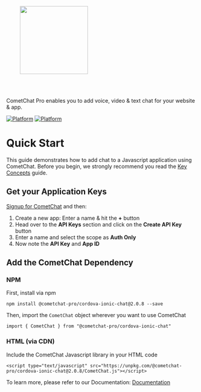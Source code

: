 <div style="width:100%">
<div style="width:100%">
	<div style="width:50%; display:inline-block">
		<p align="center">
		<img style="text-align:center" width="180" height="180" alt="" src="https://raw.githubusercontent.com/cometchat-pro/ios-swift-chat-app/master/Screenshots/CometChat%20Logo.png">	
		</p>	
	</div>	
</div>
</br>
</br>
</div>

CometChat Pro enables you to add voice, video & text chat for your website & app.

<a href="https://www.npmjs.com">[![Platform](https://img.shields.io/badge/Platform-Javascript-blue.svg)](#)</a>
<a href="https://www.npmjs.com">[![Platform](https://img.shields.io/badge/Platform-NPM-orange.svg)](#)</a>

# Quick Start

This guide demonstrates how to add chat to a Javascript application using CometChat. Before you begin, we strongly recommend you read the <a href="https://prodocs.cometchat.com/docs/concepts" target="_blank">Key Concepts</a> guide.

## Get your Application Keys

<a href="https://app.cometchat.io" target="_blank">Signup for CometChat</a> and then:

1. Create a new app: Enter a name & hit the **+** button
2. Head over to the **API Keys** section and click on the **Create API Key** button
3. Enter a name and select the scope as **Auth Only**
4. Now note the **API Key** and **App ID**

## Add the CometChat Dependency

### NPM
First, install via npm

```
npm install @cometchat-pro/cordova-ionic-chat@2.0.8 --save
```

Then, import the `CometChat` object wherever you want to use CometChat

```
import { CometChat } from "@cometchat-pro/cordova-ionic-chat"
```

### HTML (via CDN)
Include the CometChat Javascript library in your HTML code

```
<script type="text/javascript" src="https://unpkg.com/@cometchat-pro/cordova-ionic-chat@2.0.8/CometChat.js"></script>
```

To learn more, please refer to our Documentation: <a href="https://prodocs.cometchat.com/v2.0/docs/cordova-ionic-quick-start">Documentation</a>